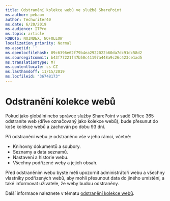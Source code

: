```yaml
---
title: Odstranění kolekce webů ve službě SharePoint
ms.author: pebaum
author: Techwriter40
ms.date: 6/20/2019
ms.audience: ITPro
ms.topic: article
ROBOTS: NOINDEX, NOFOLLOW
localization_priority: Normal
ms.assetid: ''
ms.openlocfilehash: 09c6396e62f79b4ea2922022b60da7dc91dc58d2
ms.sourcegitcommit: b43f77221f47b50c41197a448a9c26c423ce1ad5
ms.translationtype: MT
ms.contentlocale: cs-CZ
ms.lasthandoff: 11/15/2019
ms.locfileid: "36748173"
---
```

# <a name="delete-a-site-collection"></a>Odstranění kolekce webů

Pokud jako globální nebo správce služby SharePoint v sadě Office 365 odstraníte web (dříve označovaný jako kolekce webů), bude přesunut do koše kolekce webů a zachován po dobu 93 dní. 

Při odstranění webu je odstraněno vše v jeho rámci, včetně:

- Knihovny dokumentů a soubory.
- Seznamy a data seznamů.
- Nastavení a historie webu.
- Všechny podřízené weby a jejich obsah.

Před odstraněním webu byste měli upozornit administrátoři webu a všechny vlastníky podřízených webů, aby mohli přesunout data do jiného umístění, a také informovat uživatele, že weby budou odstraněny. 

Další informace naleznete v tématu [odstranění kolekce webů](https://docs.microsoft.com/sharepoint/delete-site-collection). 